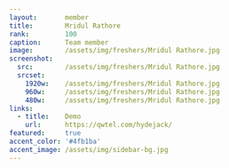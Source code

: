 ```yaml
---
layout:       member
title:        Mridul Rathore
rank:         100
caption:      Team member
image:        /assets/img/freshers/Mridul Rathore.jpg
screenshot:
  src:        /assets/img/freshers/Mridul Rathore.jpg
  srcset:
    1920w:    /assets/img/freshers/Mridul Rathore.jpg
    960w:     /assets/img/freshers/Mridul Rathore.jpg
    480w:     /assets/img/freshers/Mridul Rathore.jpg
links:
  - title:    Demo
    url:      https://qwtel.com/hydejack/
featured:     true
accent_color: '#4fb1ba'
accent_image: /assets/img/sidebar-bg.jpg
---
```

